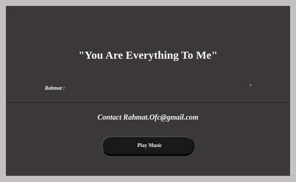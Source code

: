 <!DOCTYPE html>
<html>
<head>
	<title>You Are Everything To Me</title>
     <meta name="description" content="[ 16.06 ]">
	<link rel="icon" type="image/gif" href="https://i.ibb.co/VDQLvp6/original.gif">	
	</link>
	<meta name="theme-color" content="black"> </meta>
	<link href="https://fonts.googleapis.com/css?family=Merienda&display=swap" rel="stylesheet">
	<link href="https://fonts.googleapis.com/css?family=Ranga&display=swap" rel="stylesheet">
	<!--<link rel="stylesheet" href="https://cdnjs.cloudflare.com/ajax/libs/font-awesome/4.7.0/css/font-awesome.min.css">-->
<script src="https://cdn.rawgit.com/bungfrangki/efeksalju/2a7805c7/efek-salju.js" type="text/javascript"></script>
<iframe widllth="0%" height="0" scrolling="no" frameborder="no" loop="true" allow="autoplay" src="link_lagu_auto_disini"></iframe>

<script src="https://cdn.rawgit.com/bungfrangki/efeksalju/2a7805c7/efek-salju-2.js" type="text/javascript"></script>
<link href="https://stackpath.bootstrapcdn.com/font-awesome/4.7.0/css/font-awesome.min.css" rel="stylesheet" type="text/css">
<link rel="stylesheet" href="https://stackpath.bootstrapcdn.com/bootstrap/4.1.3/css/bootstrap.min.css" integrity="sha384-MCw98/SFnGE8fJT3GXwEOngsV7Zt27NXFoaoApmYm81iuXoPkFOJwJ8ERdknLPMO" crossorigin="anonymous">
<link href="https://fonts.googleapis.com/css?family=Mali:400i,700i" rel="stylesheet" type="text/css">

<style type="text/css">
body { padding: 0; 
margin: 0; 
height: auto;
width: auto; background: url("https://1.bp.blogspot.com/-Tk57OKcT6FY/YMMsNk371fI/AAAAAAAAEJs/D9_w05VqdRElC6NPlmBJrQBzE0ik2AsvQCLcBGAsYHQ/s1247/Mas_Rahmat.jpg");
background-size:cover; 
background-attachment: fixed; 100% 100%;
background-position: center;
overflow: hidden; }

.bg { position: absolute; left: 0; right: 0; top: 0; bottom: 0; background: rgba(96, 90, 82, 0.37); }

.page{ position: absolute; margin: auto;
height: 50%; top: 0; bottom: 0; left: 0; right:0; }

.mek{ background-color:rgba(0,0,0,0.7); }
h5{ font-family: "Mali"; }
    	
button { display: block;
background-color: #191919;
width: 90%;max-width: 250px;margin: auto;
margin-top: 40px;
padding:15px 1px 15px 10px;
border-radius: 25px;
font-family:'Sriracha';
font-size: 1em;color: #FFFFFF;
font-weight: 700;
border-bottom: 5px outset #222222;
overflow: auto;}
    	
.box { position: absolute;
left: 50%;
top: 50%;
transform: translate(-50%, -50%);
text-align: center;
width: 80%;
color: #fff; }

h1 { transform: rotate(-0deg);
font-size: 50px; letter-spacing: 2px;
font-family: 'Ranga', cursive; }
h2 { transform: rotate(-0deg);
font-size: 30px;
letter-spacing: 0px;
font-family: 'mali';}
h3 { transform: rotate(-0deg);
font-size: 20px;
letter-spacing: 0px;
font-family: 'mali'; }
p { font-size: 20px;
letter-spacing: 2px;
font-family: 'Merienda', cursive; }

a { text-decoration: none; }
a:hover { text-decoration: none	}
</style>
</head>

<script type="text/javascript">function play(){ var audio = document.getElementById("audios"); audio.play();} 
 function showImage(){ document.getElementById('loadingImage').style.visibility="visible"; } 
</script>
<body>
	
<div class="bg"></div>	
<div class="box">
<div class="mek">
    		
<br><br><h1><b></b></h1><h2>"You Are Everything To Me"</h2><br><h5 class="text-center text-white mb-3">Rahmat : <marquee width="500" scrollamount="8" direction="right "> " Mencintai merupakan sebuah anugerah besar yang Tuhan berikan kepada manusia. Maka dari itu, kita perlu senantiasa bersyukur dan menjaga segala anugerah itu. "</b></Marquee><br><br></b><b><i></i><hr>
 
<h3><b>Contact Rahmat.Ofc@gmail.com</b></h3>
<center><button onclick="play();showImage();">Play Music</button>
<audio id="audios" src="http://docs.google.com/uc?export=open&amp;id=1CoF3Ed0Vf-QNAA0HpGVA3jw_k9mVPkY3"></audio></center>
   
	
<p></p>
		<a href="#" onclick="window.location.reload(true);">

<a href="http://fb.com/rahmat.ofc"><i style="font-size: 30px; color: #fff; padding: 20px 20px;" class="fa fa-facebook"></i><a>
			<i style="font-size: 30px; color: #fff; padding: 20px 20px;" class="fa fa-github"></i>
			<i style="font-size: 30px; color: #fff; padding: 20px 20px;" class="fa fa-youtube"></i>
			<i style="font-size: 30px; color: #fff; padding: 20px 20px;" class="fa fa-instagram"></i>
			<i style="font-size: 30px; color: #fff; padding: 20px 20px;" class="fa fa-twitter"></i>
		</a>
